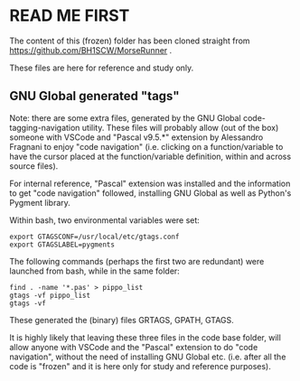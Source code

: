 # READ ME FIRST

The content of this (frozen) folder has been cloned straight from https://github.com/BH1SCW/MorseRunner .

These files are here for reference and study only.


## GNU Global generated "tags"

Note: there are some extra files, generated by the GNU Global code-tagging-navigation utility. These files
will probably allow (out of the box) someone with VSCode and "Pascal v9.5.*" extension by Alessandro Fragnani
to enjoy "code navigation" (i.e. clicking on a function/variable to have the cursor placed at the
function/variable definition, within and across source files).

For internal reference, "Pascal" extension was installed and the information to get "code navigation" followed,
installing GNU Global as well as Python's Pygment library.

Within bash, two environmental variables were set:

```
export GTAGSCONF=/usr/local/etc/gtags.conf
export GTAGSLABEL=pygments
```

The following commands (perhaps the first two are redundant) were launched from bash, while in the same folder:
```
find . -name '*.pas' > pippo_list
gtags -vf pippo_list
gtags -vf
```

These generated the (binary) files GRTAGS, GPATH, GTAGS.

It is highly likely that leaving these three files in the code base folder, will allow anyone with VSCode and the
"Pascal" extension to do "code navigation", without the need of installing GNU Global etc. (i.e. after all the
code is "frozen" and it is here only for study and reference purposes).





